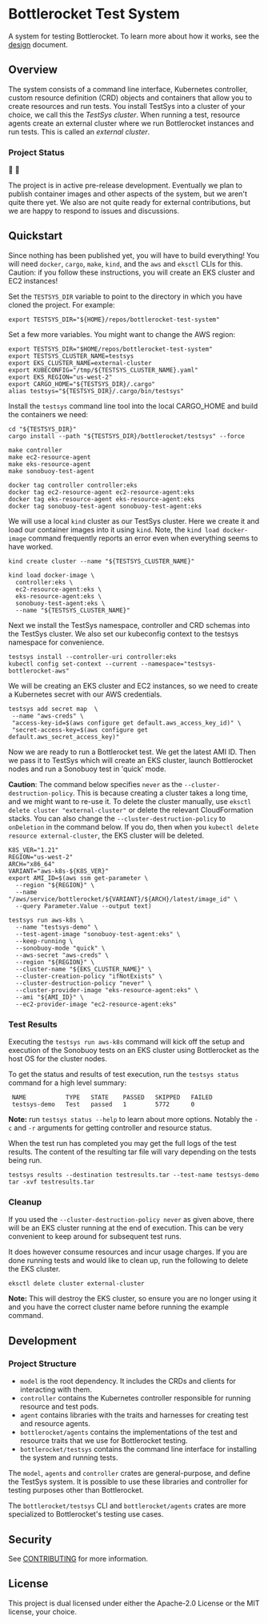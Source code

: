 # Bottlerocket Test System

A system for testing Bottlerocket.
To learn more about how it works, see the [design](design/DESIGN.md) document.

## Overview

The system consists of a command line interface, Kubernetes controller, custom resource definition (CRD) objects and containers that allow you to create resources and run tests.
You install TestSys into a cluster of your choice, we call this the *TestSys cluster*.
When running a test, resource agents create an external cluster where we run Bottlerocket instances and run tests.
This is called an *external cluster*.

### Project Status

🚧 👷

The project is in active pre-release development.
Eventually we plan to publish container images and other aspects of the system, but we aren't quite there yet.
We also are not quite ready for external contributions, but we are happy to respond to issues and discussions.

## Quickstart

Since nothing has been published yet, you will have to build everything!
You will need `docker`, `cargo`, `make`, `kind`, and the `aws` and `eksctl` CLIs for this.
Caution: if you follow these instructions, you will create an EKS cluster and EC2 instances!

Set the `TESTSYS_DIR` variable to point to the directory in which you have cloned the project.
For example:

```shell
export TESTSYS_DIR="${HOME}/repos/bottlerocket-test-system"
```

Set a few more variables.
You might want to change the AWS region:

```shell
export TESTSYS_DIR="$HOME/repos/bottlerocket-test-system"
export TESTSYS_CLUSTER_NAME=testsys
export EKS_CLUSTER_NAME=external-cluster
export KUBECONFIG="/tmp/${TESTSYS_CLUSTER_NAME}.yaml"
export EKS_REGION="us-west-2"
export CARGO_HOME="${TESTSYS_DIR}/.cargo"
alias testsys="${TESTSYS_DIR}/.cargo/bin/testsys"
```

Install the `testsys` command line tool into the local CARGO_HOME and build the containers we need:

```shell
cd "${TESTSYS_DIR}"
cargo install --path "${TESTSYS_DIR}/bottlerocket/testsys" --force

make controller
make ec2-resource-agent
make eks-resource-agent
make sonobuoy-test-agent

docker tag controller controller:eks
docker tag ec2-resource-agent ec2-resource-agent:eks
docker tag eks-resource-agent eks-resource-agent:eks
docker tag sonobuoy-test-agent sonobuoy-test-agent:eks
```

We will use a local `kind` cluster as our TestSys cluster.
Here we create it and load our container images into it using `kind`.
Note, the `kind load docker-image` command frequently reports an error even when everything seems to have worked.

```shell
kind create cluster --name "${TESTSYS_CLUSTER_NAME}"

kind load docker-image \
  controller:eks \
  ec2-resource-agent:eks \
  eks-resource-agent:eks \
  sonobuoy-test-agent:eks \
  --name "${TESTSYS_CLUSTER_NAME}"
```

Next we install the TestSys namespace, controller and CRD schemas into the TestSys cluster.
We also set our kubeconfig context to the testsys namespace for convenience.

```shell
testsys install --controller-uri controller:eks
kubectl config set-context --current --namespace="testsys-bottlerocket-aws"
```

We will be creating an EKS cluster and EC2 instances, so we need to create a Kubernetes secret with our AWS credentials.

```shell
testsys add secret map  \
 --name "aws-creds" \
 "access-key-id=$(aws configure get default.aws_access_key_id)" \
 "secret-access-key=$(aws configure get default.aws_secret_access_key)"
```

Now we are ready to run a Bottlerocket test.
We get the latest AMI ID.
Then we pass it to TestSys which will create an EKS cluster, launch Bottlerocket nodes and run a Sonobuoy test in 'quick' mode.

**Caution**: The command below specifies `never` as the `--cluster-destruction-policy`.
This is because creating a cluster takes a long time, and we might want to re-use it.
To delete the cluster manually, use `eksctl delete cluster "external-cluster"` or delete the relevant CloudFormation stacks.
You can also change the `--cluster-destruction-policy` to `onDeletion` in the command below.
If you do, then when you `kubectl delete resource external-cluster`, the EKS cluster will be deleted.

```shell
K8S_VER="1.21"
REGION="us-west-2"
ARCH="x86_64"
VARIANT="aws-k8s-${K8S_VER}"
export AMI_ID=$(aws ssm get-parameter \
  --region "${REGION}" \
  --name "/aws/service/bottlerocket/${VARIANT}/${ARCH}/latest/image_id" \
  --query Parameter.Value --output text)

testsys run aws-k8s \
  --name "testsys-demo" \
  --test-agent-image "sonobuoy-test-agent:eks" \
  --keep-running \
  --sonobuoy-mode "quick" \
  --aws-secret "aws-creds" \
  --region "${REGION}" \
  --cluster-name "${EKS_CLUSTER_NAME}" \
  --cluster-creation-policy "ifNotExists" \
  --cluster-destruction-policy "never" \
  --cluster-provider-image "eks-resource-agent:eks" \
  --ami "${AMI_ID}" \
  --ec2-provider-image "ec2-resource-agent:eks"
```

### Test Results

Executing the `testsys run aws-k8s` command will kick off the setup and execution of the Sonobuoy tests on an EKS cluster using Bottlerocket as the host OS for the cluster nodes.

To get the status and results of test execution, run the `testsys status` command for a high level summary:

```shell
 NAME           TYPE   STATE    PASSED   SKIPPED   FAILED
 testsys-demo   Test   passed   1        5772      0
```

**Note:** run `testsys status --help` to learn about more options.
Notably the `-c` and `-r` arguments for getting controller and resource status.

When the test run has completed you may get the full logs of the test results.
The content of the resulting tar file will vary depending on the tests being run.

```shell
testsys results --destination testresults.tar --test-name testsys-demo
tar -xvf testresults.tar
```

### Cleanup

If you used the `--cluster-destruction-policy never` as given above, there will be an EKS cluster running at the end of execution.
This can be very convenient to keep around for subsequent test runs.

It does however consume resources and incur usage charges.
If you are done running tests and would like to clean up, run the following to delete the EKS cluster.

```shell
eksctl delete cluster external-cluster
```

**Note:** This will destroy the EKS cluster, so ensure you are no longer
using it and you have the correct cluster name before running the
example command.

## Development

### Project Structure

- `model` is the root dependency. It includes the CRDs and clients for interacting with them.
- `controller` contains the Kubernetes controller responsible for running resource and test pods.
- `agent` contains libraries with the traits and harnesses for creating test and resource agents.
- `bottlerocket/agents` contains the implementations of the test and resource traits that we use for Bottlerocket testing.
- `bottlerocket/testsys` contains the command line interface for installing the system and running tests.

The `model`, `agents` and `controller` crates are general-purpose, and define the TestSys system.
It is possible to use these libraries and controller for testing purposes other than Bottlerocket.

The `bottlerocket/testsys` CLI and `bottlerocket/agents` crates are more specialized to Bottlerocket's testing use cases.

## Security

See [CONTRIBUTING](CONTRIBUTING.md#security-issue-notifications) for more information.

## License

This project is dual licensed under either the Apache-2.0 License or the MIT license, your choice.
